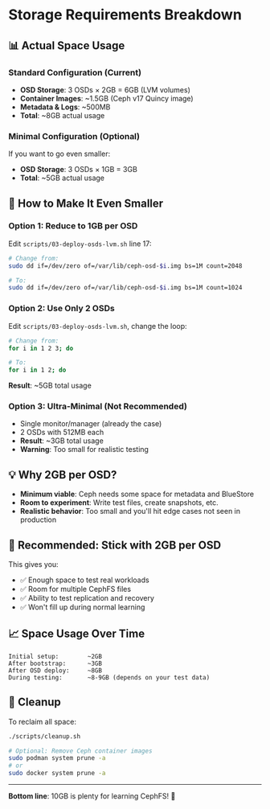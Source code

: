 # Storage Requirements Breakdown

## 📊 Actual Space Usage

### Standard Configuration (Current)
- **OSD Storage**: 3 OSDs × 2GB = 6GB (LVM volumes)
- **Container Images**: ~1.5GB (Ceph v17 Quincy image)
- **Metadata & Logs**: ~500MB
- **Total**: ~8GB actual usage

### Minimal Configuration (Optional)
If you want to go even smaller:
- **OSD Storage**: 3 OSDs × 1GB = 3GB
- **Total**: ~5GB actual usage

## 🔧 How to Make It Even Smaller

### Option 1: Reduce to 1GB per OSD
Edit `scripts/03-deploy-osds-lvm.sh` line 17:
```bash
# Change from:
sudo dd if=/dev/zero of=/var/lib/ceph-osd-$i.img bs=1M count=2048

# To:
sudo dd if=/dev/zero of=/var/lib/ceph-osd-$i.img bs=1M count=1024
```

### Option 2: Use Only 2 OSDs
Edit `scripts/03-deploy-osds-lvm.sh`, change the loop:
```bash
# Change from:
for i in 1 2 3; do

# To:
for i in 1 2; do
```

**Result**: ~5GB total usage

### Option 3: Ultra-Minimal (Not Recommended)
- Single monitor/manager (already the case)
- 2 OSDs with 512MB each
- **Result**: ~3GB total usage
- **Warning**: Too small for realistic testing

## 💡 Why 2GB per OSD?

- **Minimum viable**: Ceph needs some space for metadata and BlueStore
- **Room to experiment**: Write test files, create snapshots, etc.
- **Realistic behavior**: Too small and you'll hit edge cases not seen in production

## 🎯 Recommended: Stick with 2GB per OSD

This gives you:
- ✅ Enough space to test real workloads
- ✅ Room for multiple CephFS files
- ✅ Ability to test replication and recovery
- ✅ Won't fill up during normal learning

## 📈 Space Usage Over Time

```
Initial setup:        ~2GB
After bootstrap:      ~3GB
After OSD deploy:     ~8GB
During testing:       ~8-9GB (depends on your test data)
```

## 🧹 Cleanup

To reclaim all space:
```bash
./scripts/cleanup.sh

# Optional: Remove Ceph container images
sudo podman system prune -a
# or
sudo docker system prune -a
```

---

**Bottom line**: 10GB is plenty for learning CephFS! 🎉
